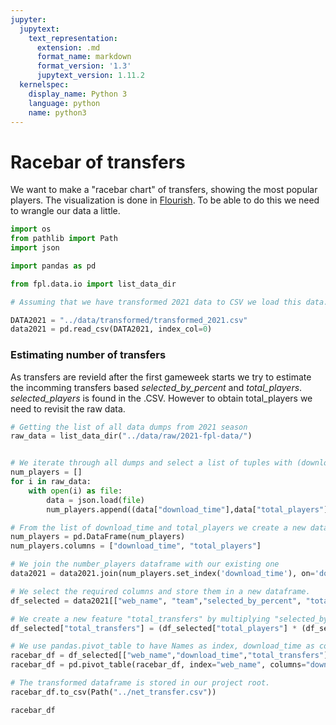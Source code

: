 ```yaml
---
jupyter:
  jupytext:
    text_representation:
      extension: .md
      format_name: markdown
      format_version: '1.3'
      jupytext_version: 1.11.2
  kernelspec:
    display_name: Python 3
    language: python
    name: python3
---
```


# Racebar of transfers

We want to make a "racebar chart" of transfers, showing the most popular players. The visualization is done in [Flourish](https://app.flourish.studio/login). To be able to do this we need to wrangle our data a little.

```python
import os
from pathlib import Path
import json

import pandas as pd

from fpl.data.io import list_data_dir
```

```python
# Assuming that we have transformed 2021 data to CSV we load this data.

DATA2021 = "../data/transformed/transformed_2021.csv"
data2021 = pd.read_csv(DATA2021, index_col=0)
```

### Estimating number of transfers

As transfers are revield after the first gameweek starts we try to estimate the incomming transfers based _selected_by_percent_ and _total_players_. _selected_players_ is found in the .CSV. However to obtain total_players we need to revisit the raw data. 

```python
# Getting the list of all data dumps from 2021 season
raw_data = list_data_dir("../data/raw/2021-fpl-data/")


# We iterate through all dumps and select a list of tuples with (download_time, total_players)
num_players = []
for i in raw_data:
    with open(i) as file:
        data = json.load(file)
        num_players.append((data["download_time"],data["total_players"]))

# From the list of download_time and total_players we create a new dataframe. 
num_players = pd.DataFrame(num_players)
num_players.columns = ["download_time", "total_players"]

# We join the number_players dataframe with our existing one 
data2021 = data2021.join(num_players.set_index('download_time'), on='download_time')
```

```python
# We select the required columns and store them in a new dataframe. 
df_selected = data2021[["web_name", "team","selected_by_percent", "total_players", "download_time"]].copy()

# We create a new feature "total_transfers" by multiplying "selected_by_precentage" and "total_players"
df_selected["total_transfers"] = (df_selected["total_players"] * (df_selected["selected_by_percent"]/100)).astype("int32")
```

```python
# We use pandas.pivot_table to have Names as index, download_time as columns and values as the total transfers. 
racebar_df = df_selected[["web_name","download_time","total_transfers"]]
racebar_df = pd.pivot_table(racebar_df, index="web_name", columns="download_time", values="total_transfers")

# The transformed dataframe is stored in our project root. 
racebar_df.to_csv(Path("../net_transfer.csv"))
```

```python
racebar_df
```

```python

```
